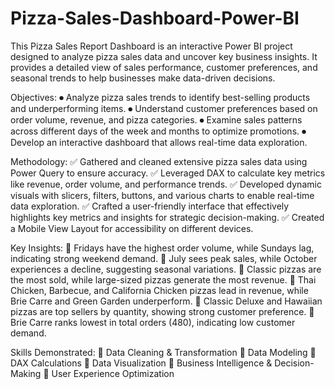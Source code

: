 # Pizza-Sales-Dashboard-Power-BI
This Pizza Sales Report Dashboard is an interactive Power BI project designed to analyze pizza sales data and uncover key business insights. It provides a detailed view of sales performance, customer preferences, and seasonal trends to help businesses make data-driven decisions.

Objectives:
⏺ Analyze pizza sales trends to identify best-selling products and underperforming items.
⏺ Understand customer preferences based on order volume, revenue, and pizza categories.
⏺ Examine sales patterns across different days of the week and months to optimize promotions.
⏺ Develop an interactive dashboard that allows real-time data exploration.

Methodology:
✅ Gathered and cleaned extensive pizza sales data using Power Query to ensure accuracy.
✅ Leveraged DAX to calculate key metrics like revenue, order volume, and performance trends.
✅ Developed dynamic visuals with slicers, filters, buttons, and various charts to enable real-time data exploration.
✅ Crafted a user-friendly interface that effectively highlights key metrics and insights for strategic decision-making.
✅ Created a Mobile View Layout for accessibility on different devices.

Key Insights:
📌 Fridays have the highest order volume, while Sundays lag, indicating strong weekend demand.
📌 July sees peak sales, while October experiences a decline, suggesting seasonal variations.
📌 Classic pizzas are the most sold, while large-sized pizzas generate the most revenue.
📌 Thai Chicken, Barbecue, and California Chicken pizzas lead in revenue, while Brie Carre and Green Garden underperform.
📌 Classic Deluxe and Hawaiian pizzas are top sellers by quantity, showing strong customer preference.
📌 Brie Carre ranks lowest in total orders (480), indicating low customer demand.

Skills Demonstrated:
🔹 Data Cleaning & Transformation
🔹 Data Modeling
🔹 DAX Calculations
🔹 Data Visualization
🔹 Business Intelligence & Decision-Making
🔹 User Experience Optimization
